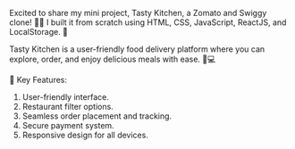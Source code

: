 Excited to share my mini project, Tasty Kitchen, a Zomato and Swiggy clone! 🍔🍕 I built it from scratch using HTML, CSS, JavaScript, ReactJS, and LocalStorage. 🚀

Tasty Kitchen is a user-friendly food delivery platform where you can explore, order, and enjoy delicious meals with ease. 📲💻

🌟 Key Features:
1. User-friendly interface.
2. Restaurant filter options.
3. Seamless order placement and tracking.
4. Secure payment system.
5. Responsive design for all devices.

